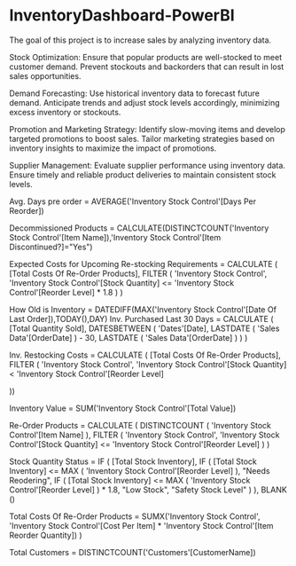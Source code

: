 # InventoryDashboard-PowerBI
The goal of this project is to increase sales by analyzing inventory data.

Stock Optimization:
Ensure that popular products are well-stocked to meet customer demand.
Prevent stockouts and backorders that can result in lost sales opportunities.

Demand Forecasting:
Use historical inventory data to forecast future demand.
Anticipate trends and adjust stock levels accordingly, minimizing excess inventory or stockouts.


Promotion and Marketing Strategy:
Identify slow-moving items and develop targeted promotions to boost sales.
Tailor marketing strategies based on inventory insights to maximize the impact of promotions.


Supplier Management:
Evaluate supplier performance using inventory data.
Ensure timely and reliable product deliveries to maintain consistent stock levels.





Avg. Days pre order = AVERAGE('Inventory Stock Control'[Days Per Reorder])


Decommissioned Products = CALCULATE(DISTINCTCOUNT('Inventory Stock Control'[Item Name]),'Inventory Stock Control'[Item Discontinued?]="Yes")


Expected Costs for Upcoming Re-stocking Requirements = 
CALCULATE (
    [Total Costs Of Re-Order Products],
    FILTER (
        'Inventory Stock Control',
        'Inventory Stock Control'[Stock Quantity]
            <= 'Inventory Stock Control'[Reorder Level] * 1.8
    )
)



How Old is Inventory = DATEDIFF(MAX('Inventory Stock Control'[Date Of Last Order]),TODAY(),DAY)
Inv. Purchased Last 30 Days = 
CALCULATE (
    [Total Quantity Sold],
    DATESBETWEEN (
        'Dates'[Date],
        LASTDATE ( 'Sales Data'[OrderDate] ) - 30,
        LASTDATE ( 'Sales Data'[OrderDate] )
    )
)




Inv. Restocking Costs = 
CALCULATE (
    [Total Costs Of Re-Order Products],
    FILTER (
        'Inventory Stock Control',
        'Inventory Stock Control'[Stock Quantity]
            < 'Inventory Stock Control'[Reorder Level]
            
))

Inventory Value = SUM('Inventory Stock Control'[Total Value])


Re-Order Products = 
CALCULATE (
    DISTINCTCOUNT ( 'Inventory Stock Control'[Item Name] ),
    FILTER (
        'Inventory Stock Control',
        'Inventory Stock Control'[Stock Quantity]
            <= 'Inventory Stock Control'[Reorder Level]
    )
)


Stock Quantity Status = 
IF (
    [Total Stock Inventory],
    IF (
        [Total Stock Inventory] <= MAX ( 'Inventory Stock Control'[Reorder Level] ),
        "Needs Reodering",
        IF (
            [Total Stock Inventory]
                <= MAX ( 'Inventory Stock Control'[Reorder Level] ) * 1.8,
            "Low Stock",
            "Safety Stock Level"
        )
    ),
    BLANK ()



 Total Costs Of Re-Order Products = 
 SUMX('Inventory Stock Control',
	'Inventory Stock Control'[Cost Per Item] * 'Inventory Stock Control'[Item Reorder Quantity])
)

Total Customers = DISTINCTCOUNT('Customers'[CustomerName])



